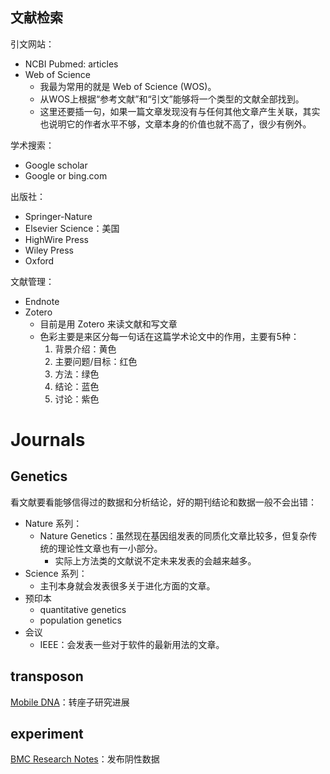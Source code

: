 ## 文献检索

引文网站：
- NCBI Pubmed: articles
- Web of Science
	- 我最为常用的就是 Web of Science (WOS)。
	- 从WOS上根据“参考文献”和“引文”能够将一个类型的文献全部找到。
	- 这里还要插一句，如果一篇文章发现没有与任何其他文章产生关联，其实也说明它的作者水平不够，文章本身的价值也就不高了，很少有例外。

学术搜索：
- Google scholar
- Google or bing.com

出版社：
- Springer-Nature
- Elsevier Science：美国
- HighWire Press
- Wiley Press
- Oxford

文献管理：
- Endnote
- Zotero
	- 目前是用 Zotero 来读文献和写文章
	- 色彩主要是来区分每一句话在这篇学术论文中的作用，主要有5种：
		1. 背景介绍：黄色
		2. 主要问题/目标：红色
		3. 方法：绿色
		4. 结论：蓝色
		5. 讨论：紫色

# Journals

## Genetics

看文献要看能够信得过的数据和分析结论，好的期刊结论和数据一般不会出错：
- Nature 系列：
	- Nature Genetics：虽然现在基因组发表的同质化文章比较多，但复杂传统的理论性文章也有一小部分。
		- 实际上方法类的文献说不定未来发表的会越来越多。
- Science 系列：
	- 主刊本身就会发表很多关于进化方面的文章。
- 预印本
	- quantitative genetics
	- population genetics
- 会议
	- IEEE：会发表一些对于软件的最新用法的文章。

## transposon

[Mobile DNA](https://mobilednajournal.biomedcentral.com/)：转座子研究进展

## experiment

[BMC Research Notes](https://bmcresnotes.biomedcentral.com/)：发布阴性数据

